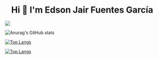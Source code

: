 <div align="center">
  <h1>Hi 👋 I'm Edson Jair Fuentes García</h1>
</div>
<img src="https://c.wallhere.com/photos/1b/dc/blueprints_Aperture_Laboratories_Portal_game_Portal_Gun-13423.jpg!d">

![Anurag's GitHub stats](https://github-readme-stats.vercel.app/api?username=JiroFg&show_icons=true&theme=radical)

[![Top Langs](https://github-readme-stats.vercel.app/api/top-langs/?username=JiroFg&layout=compact)](https://github.com/anuraghazra/github-readme-stats)

[![Top Langs](https://github-readme-stats.vercel.app/api/top-langs/?username=JiroFg&langs_count=10)](https://github.com/anuraghazra/github-readme-stats)

